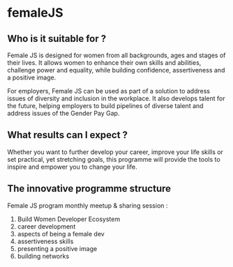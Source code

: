 # femaleJS
## Who is it suitable for ?
  
  Female JS is designed for women from all backgrounds, ages and stages of their lives. It allows women to enhance their own skills and abilities, challenge power and equality, while building confidence, assertiveness and a positive image.

  For employers, Female JS can be used as part of a solution to address issues of diversity and inclusion in the workplace. It also develops talent for the future, helping employers to build pipelines of diverse talent and address issues of the Gender Pay Gap.

## What results can I expect ?

  Whether you want to further develop your career, improve your life skills or set practical, yet stretching goals, this programme will provide the tools to inspire and empower you to change your life.

## The innovative programme structure
Female JS program monthly meetup & sharing session :
 1. Build Women Developer Ecosystem
 2. career development
 3. aspects of being a female dev
 4. assertiveness skills
 5. presenting a positive image
 6. building networks
